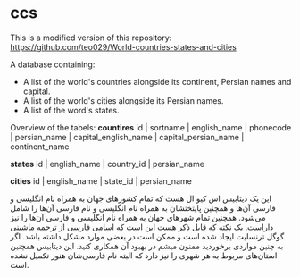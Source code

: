 # ccs
This is a modified version of this repository:
https://github.com/teo029/World-countries-states-and-cities

A database containing:
- A list of the world's countries alongside its continent, Persian names and capital.
- A list of the world's cities alongside its Persian names.
- A list of the word's states.

Overview of the tabels:
**countires**
id | sortname | english_name | phonecode | persian_name | capital_english_name | capital_persian_name | continent_name

**states**
id | english_name | country_id | persian_name

**cities**
id | english_name | state_id | persian_name

این یک دیتابیس اس کیو ال هست که تمام کشورهای جهان به همراه نام انگلیسی و فارسی آن‌ها و همچنین پایتختشان به همراه نام انگلیسی و نام فارسی آن‌ها را شامل می‌شود.
همچنین تمام شهرهای جهان به همراه نام انگلیسی و فارسی آن‌ها را نیز داراست. یک نکته که قابل ذکر هست این است که اسامی فارسی از ترجمه ماشینی گوگل ترنسلیت ایجاد شده است و ممکن است در بعضی موارد مشکل داشته باشد. اگر به چنین مواردی برخوردید ممنون میشم در بهبود آن همکاری کنید.
این دیتابیس همچنین استان‌های مربوط به هر شهری را نیز دارد که البته نام فارسی‌شان هنوز تکمیل نشده است.
